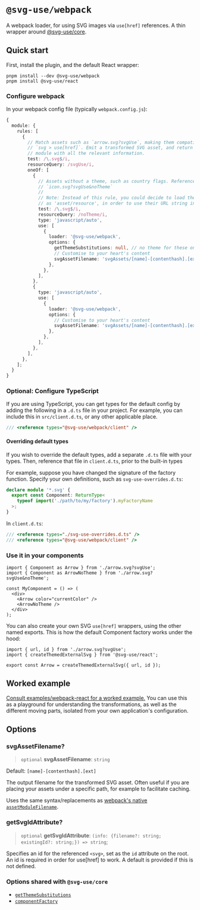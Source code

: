 # `@svg-use/webpack`

A webpack loader, for using SVG images via `use[href]` references. A thin
wrapper around [@svg-use/core](../core/README.md).

## Quick start

First, install the plugin, and the default React wrapper:

```shell
pnpm install --dev @svg-use/webpack
pnpm install @svg-use/react
```

### Configure webpack

In your webpack config file (typically `webpack.config.js`):

```ts
{
  module: {
    rules: [
      {
        // Match assets such as `arrow.svg?svgUse`, making them compatible with
        // `svg > use[href]`. Emit a transformed SVG asset, and return a JS
        // module with all the relevant information.
        test: /\.svg$/i,
        resourceQuery: /svgUse/i,
        oneOf: [
          {
            // Assets without a theme, such as country flags. Referenced as
            // `icon.svg?svgUse&noTheme`
            //
            // Note: Instead of this rule, you could decide to load these SVGs
            // as 'asset/resource', in order to use their URL string in img[src]
            test: /\.svg$/i,
            resourceQuery: /noTheme/i,
            type: 'javascript/auto',
            use: [
              {
                loader: '@svg-use/webpack',
                options: {
                  getThemeSubstitutions: null, // no theme for these ones
                  // Customise to your heart's content
                  svgAssetFilename: 'svgAssets/[name]-[contenthash].[ext]',
                },
              },
            ],
          },
          {
            type: 'javascript/auto',
            use: [
              {
                loader: '@svg-use/webpack',
                options: {
                  // Customise to your heart's content
                  svgAssetFilename: 'svgAssets/[name]-[contenthash].[ext]',
                },
              },
            ],
          },
        ],
      },
    ];
  }
}
```

### Optional: Configure TypeScript

If you are using TypeScript, you can get types for the default config by adding
the following in a `.d.ts` file in your project. For example, you can include
this in `src/client.d.ts`, or any other applicable place.

```ts
/// <reference types="@svg-use/webpack/client" />
```

#### Overriding default types

If you wish to override the default types, add a separate `.d.ts` file with your
types. Then, reference that file in `client.d.ts`, prior to the built-in types

For example, suppose you have changed the signature of the factory function.
Specify your own definitions, such as `svg-use-overrides.d.ts`:

```ts
declare module '*.svg' {
  export const Component: ReturnType<
    typeof import('./path/to/my/factory').myFactoryName
  >;
}
```

In `client.d.ts`:

```ts
/// <reference types="./svg-use-overrides.d.ts" />
/// <reference types="@svg-use/webpack/client" />
```

### Use it in your components

```tsx
import { Component as Arrow } from './arrow.svg?svgUse';
import { Component as ArrowNoTheme } from './arrow.svg?svgUse&noTheme';

const MyComponent = () => (
  <div>
    <Arrow color="currentColor" />
    <ArrowNoTheme />
  </div>
);
```

You can also create your own SVG `use[href]` wrappers, using the other named
exports. This is how the default Component factory works under the hood:

```tsx
import { url, id } from './arrow.svg?svgUse';
import { createThemedExternalSvg } from '@svg-use/react';

export const Arrow = createThemedExternalSvg({ url, id });
```

## Worked example

[Consult examples/webpack-react for a worked example.](/examples/webpack-react/)
You can use this as a playground for understanding the transformations, as well
as the different moving parts, isolated from your own application's
configuration.

## Options

### svgAssetFilename?

> `optional` **svgAssetFilename**: `string`

Default: `[name]-[contenthash].[ext]`

The output filename for the transformed SVG asset. Often useful if you are
placing your assets under a specific path, for example to facilitate caching.

Uses the same syntax/replacements as
[webpack's native `assetModuleFilename`](https://webpack.js.org/configuration/output/#outputassetmodulefilename).

### getSvgIdAttribute?

> `optional` **getSvgIdAttribute**:
> `(info: {filename?: string; existingId?: string;}) => string`;

Specifies an id for the referenced `<svg>`, set as the `id` attribute on the
root. An id is required in order for use[href] to work. A default is provided if
this is not defined.

### Options shared with `@svg-use/core`

- [`getThemeSubstitutions`](/packages/core/api-docs/type-aliases/TransformOptions.md#getthemesubstitutions)
- [`componentFactory`](/packages/core/api-docs/interfaces/ModuleFactoryOptions.md#componentfactory)
